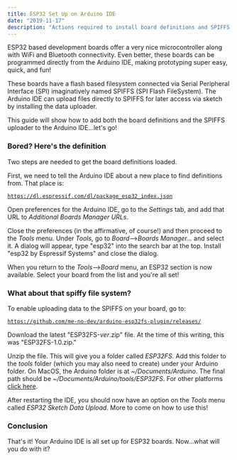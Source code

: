 ```yaml
---
title: ESP32 Set Up on Arduino IDE
date: "2019-11-17"
description: "Actions required to install board definitions and SPIFFS uploader for ESP32 to Arduino IDE"
---
```


ESP32 based development boards offer a very nice microcontroller along with WiFi and Bluetooth connectivity. Even better, these boards can be programmed directly from the Arduino IDE, making prototyping super easy, quick, and fun!

These boards have a flash based filesystem connected via Serial Peripheral Interface (SPI) imaginatively named SPIFFS (SPI Flash FileSystem). The Arduino IDE can upload files directly to SPIFFS for later access via sketch by installing the data uploader.

This guide will show how to add both the board definitions and the SPIFFS uploader to the Arduino IDE...let's go!

### Bored? Here's the definition

Two steps are needed to get the board definitions loaded.

First, we need to tell the Arduino IDE about a new place to find definitions from. That place is:

<quote><code>https://dl.espressif.com/dl/package_esp32_index.json</code></quote>

Open preferences for the Arduino IDE, go to the _Settings_ tab, and add that URL to _Additional Boards Manager URLs_.

Close the preferences (in the affirmative, of course!) and then proceed to the _Tools_ menu. Under _Tools_, go to _Board_-->_Boards Manager..._ and select it. A dialog will appear, type "esp32" into the search bar at the top. Install "esp32 by Espressif Systems" and close the dialog.

When you return to the _Tools_-->_Board_ menu, an ESP32 section is now available. Select your board from the list and you're all set!

### What about that spiffy file system?

To enable uploading data to the SPIFFS on your board, go to:

<quote><code>https://github.com/me-no-dev/arduino-esp32fs-plugin/releases/</code></quote>

Download the latest "ESP32FS-_ver_.zip" file. At the time of this writing, this was "ESP32FS-1.0.zip."

Unzip the file. This will give you a folder called _ESP32FS_. Add this folder to the _tools_ folder (which you may also need to create) under your Arduino folder. On MacOS, the Arduino folder is at _~/Documents/Arduino_. The final path should be _~/Documents/Arduino/tools/ESP32FS_. For other platforms [click here](https://www.google.com/search?q=arduino+directory).

After restarting the IDE, you should now have an option on the _Tools_ menu called _ESP32 Sketch Data Upload_. More to come on how to use this!

### Conclusion

That's it! Your Arduino IDE is all set up for ESP32 boards. Now...what will you do with it?
